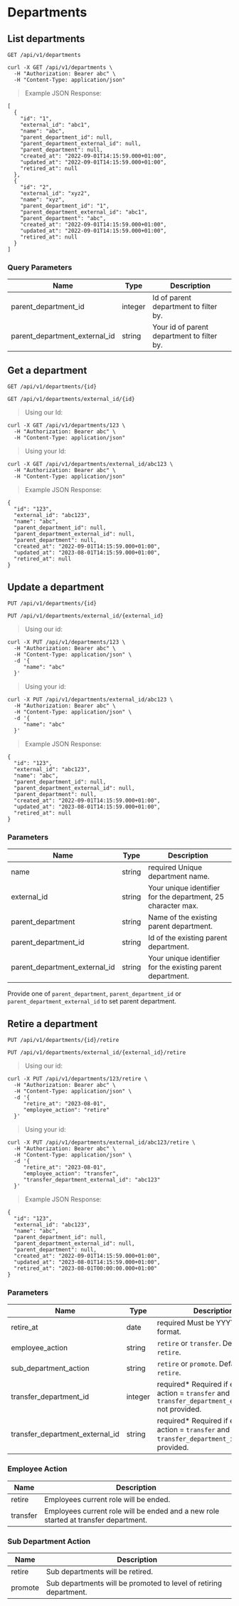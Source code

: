# Departments

## List departments
`GET /api/v1/departments`

```
curl -X GET /api/v1/departments \
  -H "Authorization: Bearer abc" \
  -H "Content-Type: application/json"
```

> Example JSON Response:

```
[
  {
    "id": "1",
    "external_id": "abc1",
    "name": "abc",
    "parent_department_id": null,
    "parent_department_external_id": null,
    "parent_department": null,
    "created_at": "2022-09-01T14:15:59.000+01:00",
    "updated_at": "2022-09-01T14:15:59.000+01:00",
    "retired_at": null
  },
  {
    "id": "2",
    "external_id": "xyz2",
    "name": "xyz",
    "parent_department_id": "1",
    "parent_department_external_id": "abc1",
    “parent_department": "abc",
    "created_at": "2022-09-01T14:15:59.000+01:00",
    "updated_at": "2022-09-01T14:15:59.000+01:00",
    "retired_at": null
  }
]
```

### Query Parameters

Name | Type | Description
--------- | ------- | -----------
parent_department_id | integer | Id of parent department to filter by.
parent_department_external_id | string | Your id of parent department to filter by.

## Get a department
`GET /api/v1/departments/{id}`

`GET /api/v1/departments/external_id/{id}`

> Using our Id:

```
curl -X GET /api/v1/departments/123 \
  -H "Authorization: Bearer abc" \
  -H "Content-Type: application/json"
```

> Using your Id:

```
curl -X GET /api/v1/departments/external_id/abc123 \
  -H "Authorization: Bearer abc" \
  -H "Content-Type: application/json"
```

> Example JSON Response:

```
{
  "id": "123",
  "external_id": "abc123",
  "name": "abc",
  "parent_department_id": null,
  "parent_department_external_id": null,
  "parent_department": null,
  "created_at": "2022-09-01T14:15:59.000+01:00",
  "updated_at": "2023-08-01T14:15:59.000+01:00",
  "retired_at": null
}
```

## Update a department
`PUT /api/v1/departments/{id}`

`PUT /api/v1/departments/external_id/{external_id}`

> Using our id:

```
curl -X PUT /api/v1/departments/123 \
  -H "Authorization: Bearer abc" \
  -H "Content-Type: application/json" \
  -d '{
     "name": "abc"
  }' 
```

> Using your id:

```
curl -X PUT /api/v1/departments/external_id/abc123 \
  -H "Authorization: Bearer abc" \
  -H "Content-Type: application/json" \
  -d '{
     "name": "abc"
  }' 
```

> Example JSON Response:

```
{
  "id": "123",
  "external_id": "abc123",
  "name": "abc",
  "parent_department_id": null,
  "parent_department_external_id": null,
  "parent_department": null,
  "created_at": "2022-09-01T14:15:59.000+01:00",
  "updated_at": "2023-08-01T14:15:59.000+01:00",
  "retired_at": null
}
```

### Parameters

Name | Type | Description
--------- | ------- | -----------
name | string | <span class="label label-info">required</span> Unique department name.
external_id | string | Your unique identifier for the department, 25 character max.
parent_department | string | Name of the existing parent department.
parent_department_id | string | Id of the existing parent department.
parent_department_external_id | string | Your unique identifier for the existing parent department.

<aside class="notice notice-info">
  Provide one of <code>parent_department</code>, <code>parent_department_id</code> or <code>parent_department_external_id</code> to set parent department.
</aside>

## Retire a department
`PUT /api/v1/departments/{id}/retire`

`PUT /api/v1/departments/external_id/{external_id}/retire`

> Using our id:

```
curl -X PUT /api/v1/departments/123/retire \
  -H "Authorization: Bearer abc" \
  -H "Content-Type: application/json" \
  -d '{
     "retire_at": "2023-08-01",
     "employee_action": "retire"
  }' 
```

> Using your id:

```
curl -X PUT /api/v1/departments/external_id/abc123/retire \
  -H "Authorization: Bearer abc" \
  -H "Content-Type: application/json" \
  -d '{
     "retire_at": "2023-08-01",
     "employee_action": "transfer",
     "transfer_department_external_id": "abc123"
  }' 
```

> Example JSON Response:

```
{
  "id": "123",
  "external_id": "abc123",
  "name": "abc",
  "parent_department_id": null,
  "parent_department_external_id": null,
  "parent_department": null,
  "created_at": "2022-09-01T14:15:59.000+01:00",
  "updated_at": "2023-08-01T14:15:59.000+01:00",
  "retired_at": "2023-08-01T00:00:00.000+01:00"
}
```

### Parameters

Name | Type | Description
--------- | ------- | -----------
retire_at | date | <span class="label label-info">required</span> Must be YYYY-MM-DD format.
employee_action | string | `retire` or `transfer`. Defaults to `retire`.
sub_department_action | string | `retire` or `promote`. Defaults to `retire`.
transfer_department_id | integer | <span class="label label-info">required*</span> Required if employee action = `transfer` and `transfer_department_external_id` not provided.
transfer_department_external_id | string | <span class="label label-info">required*</span> Required if employee action = `transfer` and `transfer_department_id` not provided.

### Employee Action

Name | Description
----- | ----------
retire | Employees current role will be ended.
transfer | Employees current role will be ended and a new role started at transfer department.

### Sub Department Action

Name | Description
----- | ----------
retire | Sub departments will be retired.
promote | Sub departments will be promoted to level of retiring department.

